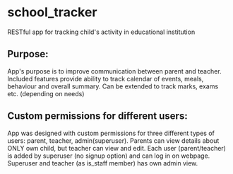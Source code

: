 # school_tracker
RESTful app for tracking child's activity in educational institution

## Purpose:
App's purpose is to improve communication between parent and teacher. Included features provide ability to track calendar of events, meals, behaviour and overall summary. Can be extended to track marks, exams etc. (depending on needs)

## Custom permissions for different users:
App was designed with custom permissions for three different types of users: parent, teacher, admin(superuser). Parents can view details about ONLY own child, but teacher can view and edit. 
Each user (parent/teacher) is added by superuser (no signup option) and can log in on webpage. Superuser and teacher (as is_staff member) has own admin view. 


